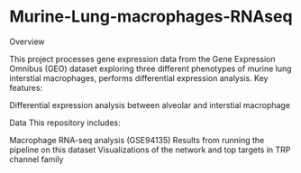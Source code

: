 # Murine-Lung-macrophages-RNAseq
Overview

This project processes gene expression data from the Gene Expression Omnibus (GEO) dataset exploring three different phenotypes of murine lung interstial macrophages, performs differential expression analysis.
Key features:

Differential expression analysis between alveolar and interstial macrophage 

Data
This repository includes:

Macrophage RNA-seq analysis (GSE94135)
Results from running the pipeline on this dataset
Visualizations of the network and top targets in TRP channel family

